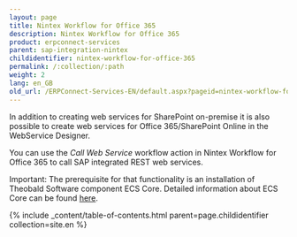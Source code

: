 ```yaml
---
layout: page
title: Nintex Workflow for Office 365
description: Nintex Workflow for Office 365
product: erpconnect-services
parent: sap-integration-nintex
childidentifier: nintex-workflow-for-office-365
permalink: /:collection/:path
weight: 2
lang: en_GB
old_url: /ERPConnect-Services-EN/default.aspx?pageid=nintex-workflow-for-office-365
---
```


In addition to creating web services for SharePoint on-premise it is also possible to create web services for Office 365/SharePoint Online in the WebService Designer.

You can use the *Call Web Service* workflow action in Nintex Workflow for Office 365 to call SAP integrated REST web services.  

Important: The prerequisite for that functionality is an installation of Theobald Software component ECS Core. Detailed information about ECS Core can be found [here]().

{% include _content/table-of-contents.html parent=page.childidentifier collection=site.en %}
